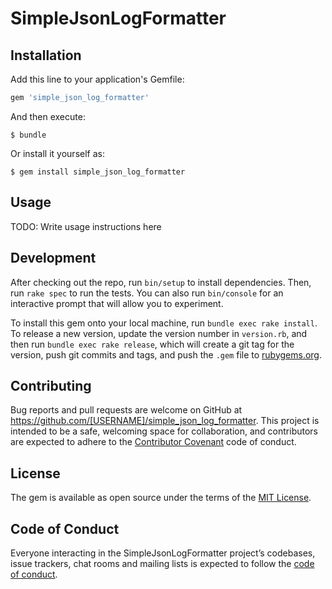 # SimpleJsonLogFormatter

## Installation

Add this line to your application's Gemfile:

```ruby
gem 'simple_json_log_formatter'
```

And then execute:

    $ bundle

Or install it yourself as:

    $ gem install simple_json_log_formatter

## Usage

TODO: Write usage instructions here

## Development

After checking out the repo, run `bin/setup` to install dependencies. Then, run `rake spec` to run the tests. You can also run `bin/console` for an interactive prompt that will allow you to experiment.

To install this gem onto your local machine, run `bundle exec rake install`. To release a new version, update the version number in `version.rb`, and then run `bundle exec rake release`, which will create a git tag for the version, push git commits and tags, and push the `.gem` file to [rubygems.org](https://rubygems.org).

## Contributing

Bug reports and pull requests are welcome on GitHub at https://github.com/[USERNAME]/simple_json_log_formatter. This project is intended to be a safe, welcoming space for collaboration, and contributors are expected to adhere to the [Contributor Covenant](http://contributor-covenant.org) code of conduct.

## License

The gem is available as open source under the terms of the [MIT License](https://opensource.org/licenses/MIT).

## Code of Conduct

Everyone interacting in the SimpleJsonLogFormatter project’s codebases, issue trackers, chat rooms and mailing lists is expected to follow the [code of conduct](https://github.com/[USERNAME]/simple_json_log_formatter/blob/master/CODE_OF_CONDUCT.md).
